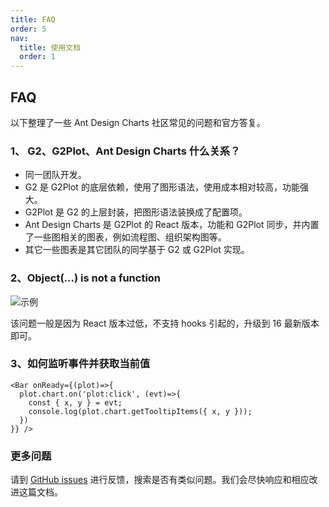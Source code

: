 ```yaml
---
title: FAQ
order: 5
nav:
  title: 使用文档
  order: 1
---
```


## FAQ

以下整理了一些 Ant Design Charts 社区常见的问题和官方答复。

### 1、 G2、G2Plot、Ant Design Charts 什么关系？

- 同一团队开发。
- G2 是 G2Plot 的底层依赖，使用了图形语法，使用成本相对较高，功能强大。
- G2Plot 是 G2 的上层封装，把图形语法装换成了配置项。
- Ant Design Charts 是 G2Plot 的 React 版本，功能和 G2Plot 同步，并内置了一些图相关的图表，例如流程图、组织架构图等。
- 其它一些图表是其它团队的同学基于 G2 或 G2Plot 实现。

### 2、Object(...) is not a function

<img src="https://gw.alipayobjects.com/mdn/rms_d314dd/afts/img/A*GnrEQZUVa5AAAAAAAAAAAAAAARQnAQ" alt="示例" />

该问题一般是因为 React 版本过低，不支持 hooks 引起的，升级到 16 最新版本即可。

### 3、如何监听事件并获取当前值

```tsx | pure
<Bar onReady={(plot)=>{
  plot.chart.on('plot:click', (evt)=>{
    const { x, y } = evt;
    console.log(plot.chart.getTooltipItems({ x, y }));
  })
}} />
```

### 更多问题

请到 [GitHub issues](https://github.com/ant-design/ant-design-charts/issues) 进行反馈，搜索是否有类似问题。我们会尽快响应和相应改进这篇文档。

